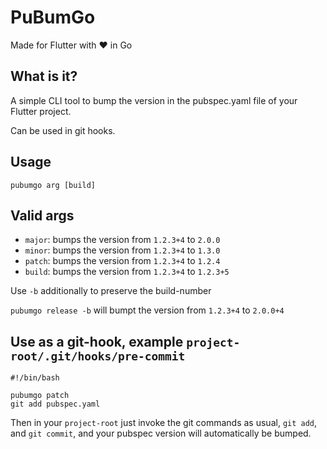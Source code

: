 # PuBumGo

Made for Flutter with ❤ in Go

## What is it?

A simple CLI tool to bump the version in the pubspec.yaml file of your Flutter project.

Can be used in git hooks.

## Usage

`pubumgo arg [build]`

## Valid args

- `major`: bumps the version from `1.2.3+4` to `2.0.0`
- `minor`: bumps the version from `1.2.3+4` to `1.3.0`
- `patch`: bumps the version from `1.2.3+4` to `1.2.4`
- `build`: bumps the version from `1.2.3+4` to `1.2.3+5`

Use `-b` additionally to preserve the build-number

`pubumgo release -b` will bumpt the version from `1.2.3+4` to `2.0.0+4`

## Use as a git-hook, example `project-root/.git/hooks/pre-commit`

```
#!/bin/bash

pubumgo patch
git add pubspec.yaml
```

Then in your `project-root` just invoke the git commands as usual, `git add`, and `git commit`, and your pubspec version will automatically be bumped.
